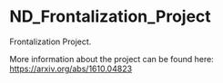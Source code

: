 # ND_Frontalization_Project
Frontalization Project. 

More information about the project can be found here: https://arxiv.org/abs/1610.04823
